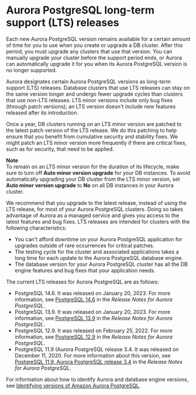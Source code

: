 # Aurora PostgreSQL long\-term support \(LTS\) releases<a name="AuroraPostgreSQL.Updates.LTS"></a>

 Each new Aurora PostgreSQL version remains available for a certain amount of time for you to use when you create or upgrade a DB cluster\. After this period, you must upgrade any clusters that use that version\. You can manually upgrade your cluster before the support period ends, or Aurora can automatically upgrade it for you when its Aurora PostgreSQL version is no longer supported\. 

 Aurora designates certain Aurora PostgreSQL versions as long\-term support \(LTS\) releases\. Database clusters that use LTS releases can stay on the same version longer and undergo fewer upgrade cycles than clusters that use non\-LTS releases\. LTS minor versions include only bug fixes \(through patch versions\); an LTS version doesn't include new features released after its introduction\. 

 Once a year, DB clusters running on an LTS minor version are patched to the latest patch version of the LTS release\. We do this patching to help ensure that you benefit from cumulative security and stability fixes\. We might patch an LTS minor version more frequently if there are critical fixes, such as for security, that need to be applied\. 

**Note**  
To remain on an LTS minor version for the duration of its lifecycle, make sure to turn off **Auto minor version upgrade** for your DB instances\. To avoid automatically upgrading your DB cluster from the LTS minor version, set **Auto minor version upgrade** to **No** on all DB instances in your Aurora cluster\. 

 We recommend that you upgrade to the latest release, instead of using the LTS release, for most of your Aurora PostgreSQL clusters\. Doing so takes advantage of Aurora as a managed service and gives you access to the latest features and bug fixes\. LTS releases are intended for clusters with the following characteristics: 
+  You can't afford downtime on your Aurora PostgreSQL application for upgrades outside of rare occurrences for critical patches\. 
+  The testing cycle for the cluster and associated applications takes a long time for each update to the Aurora PostgreSQL database engine\. 
+  The database version for your Aurora PostgreSQL cluster has all the DB engine features and bug fixes that your application needs\. 

 The current LTS releases for Aurora PostgreSQL are as follows: 
+ PostgreSQL 14\.6\. It was released on January 20, 2023\. For more information, see [ PostgreSQL 14\.6](https://docs.aws.amazon.com/AmazonRDS/latest/AuroraPostgreSQLReleaseNotes/AuroraPostgreSQL.Updates.html#AuroraPostgreSQL.Updates.20180305.146X) in the *Release Notes for Aurora PostgreSQL*\. 
+ PostgreSQL 13\.9\. It was released on January 20, 2023\. For more information, see [ PostgreSQL 13\.9](https://docs.aws.amazon.com/AmazonRDS/latest/AuroraPostgreSQLReleaseNotes/AuroraPostgreSQL.Updates.html#AuroraPostgreSQL.Updates.20180305.139X) in the *Release Notes for Aurora PostgreSQL*\. 
+ PostgreSQL 12\.9\. It was released on February 25, 2022\. For more information, see [ PostgreSQL 12\.9](https://docs.aws.amazon.com/AmazonRDS/latest/AuroraPostgreSQLReleaseNotes/AuroraPostgreSQL.Updates.html#AuroraPostgreSQL.Updates.20180305.129) in the *Release Notes for Aurora PostgreSQL*\. 
+ PostgreSQL 11\.9 \(Aurora PostgreSQL release 3\.4\. It was released on December 11, 2020\. For more information about this version, see [ PostgreSQL 11\.9, Aurora PostgreSQL release 3\.4](https://docs.aws.amazon.com/AmazonRDS/latest/AuroraPostgreSQLReleaseNotes/AuroraPostgreSQL.Updates.html#AuroraPostgreSQL.Updates.20180305.34) in the *Release Notes for Aurora PostgreSQL*\.

For information about how to identify Aurora and database engine versions, see [Identifying versions of Amazon Aurora PostgreSQL](AuroraPostgreSQL.Updates.Versions.md)\.